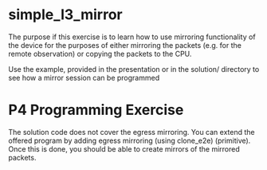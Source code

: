 simple_l3_mirror
================

The purpose if this exercise is to learn how to use mirroring
functionality of the device for the purposes of either mirroring the packets
(e.g. for the remote observation) or copying the packets to the CPU.

Use the example, provided in the presentation or in the solution/ directory to
see how a mirror session can be programmed

P4 Programming Exercise
=======================

The solution code does not cover the egress mirroring. You can extend the
offered program by adding egress mirroring (using clone_e2e) (primitive). Once
this is done, you should be able to create mirrors of the mirrored packets. 
